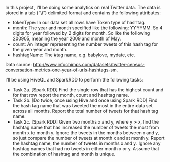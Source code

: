 In this project, I'll be doing some analytics on real Twitter data. The data is stored in a tab (“\t”) delimited format and contains the following attributes:

* tokenType: In our data set all rows have Token type of hashtag. 
* month: The year and month specified like the following: YYYYMM. So 4 digits for year followed by 2 digits for month. So like the following 200905, meaning the year 2009 and month of May.
* count: An integer representing the number tweets of this hash tag for the given year and month.
* hashtagName: The #tag name, e.g. babylove, mydate, etc.

Data source: http://www.infochimps.com/datasets/twitter-census-conversation-metrics-one-year-of-urls-hashtags-sm. 

I'll be using HiveQL and SparkRDD to perform the following tasks:

* Task 2a. [Spark RDD] Find the single row that has the highest count and for that row report the month, count and hashtag name.
* Task 2b. [Do twice, once using Hive and once using Spark RDD] Find the hash tag name that was tweeted the most in the entire data set across all months. Report the total number of tweets for that hash tag name.
* Task 2c. [Spark RDD] Given two months x and y, where y > x, find the hashtag name that has increased the number of tweets the most from month x to month y. Ignore the tweets in the months between x and y, so just compare the number of tweets at month x and at month y. Report the hashtag name, the number of tweets in months x and y. Ignore any hashtag names that had no tweets in either month x or y. Assume that the combination of hashtag and month is unique.

